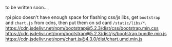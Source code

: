 to be written soon...

rpi pico doesn't have enough space for flashing css/js libs, get `bootstrap` and `chart.js` from cdns,
then put them on sd card `/static/libs/*`.
https://cdn.jsdelivr.net/npm/bootstrap@5.2.3/dist/css/bootstrap.min.css
https://cdn.jsdelivr.net/npm/bootstrap@5.2.3/dist/js/bootstrap.bundle.min.js
https://cdn.jsdelivr.net/npm/chart.js@4.3.0/dist/chart.umd.min.js